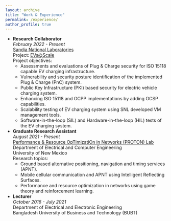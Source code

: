 ```yaml
---
layout: archive
title: "Work & Experience"
permalink: /experience/
author_profile: true
---
```


-   **Research Collaborator**<br>
	*February 2022 - Present*<br>
	[Sandia National Laboratories](https://www.sandia.gov/)<br>
	Project: [EVs@Scale](https://www.energy.gov/eere/vehicles/electric-vehicles-scale-consortium)<br>
	Project objectives:
	<ul>
	<li>Assessments and evaluations of Plug & Charge security for ISO 15118 capable EV charging infrastructure.</li>
	<li>Vulnerability and security posture identification of the implemented Plug & Charge (PnC) system.</li>
	<li>Public Key Infrastructure (PKI) based security for electric vehicle charging system.</li>
	<li>Enhancing ISO 15118 and OCPP implementations by adding OCSP capabilities.</li>
	<li>Scalability testing of EV charging system using SNL developed VM management tools.</li>
	<li>Software-in-the-loop (SIL) and Hardware-in-the-loop (HIL) tests of the EV charging system.</li>
	</ul>
-   **Graduate Research Assistant**<br>
	*August 2021 - Present*<br>
	[Performance & Resource OpTimizatiOn in Networks (PROTON) Lab](https://ece-research.unm.edu/tsiropoulou/Students.html)<br>
	Department of Electrical and Computer Engineering<br>
 	University of New Mexico<br>
	Research topics:
	<ul>
	<li>Ground based alternative positioning, navigation and timing services (APNT).</li>
	<li>Mobile cellular communication and APNT using Intelligent Reflecting Surfaces.</li>
	<li>Performance and resource optimization in networks using game theory and reinforcement learning.</li>
	</ul>
-   **Lecturer**<br>
	*October 2016 - July 2021*<br>
	Department of Electrical and Electronic Engineering<br>
	Bangladesh University of Business and Technology (BUBT)
